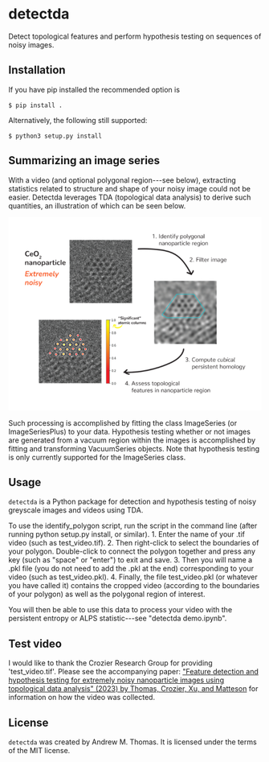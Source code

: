 # detectda

Detect topological features and perform hypothesis testing on sequences of noisy images. 

## Installation

If you have pip installed the recommended option is

```
$ pip install .
```

Alternatively, the following still supported:

```
$ python3 setup.py install
```

## Summarizing an image series

With a video (and optional polygonal region---see below), extracting statistics related to structure and shape of your noisy image could not be easier. Detectda leverages TDA (topological data analysis) to derive such quantities, an illustration
of which can be seen below. 

![Illustration of the detectda algorithm](detectdaALGORITHM.png)

Such processing is accomplished by fitting the class ImageSeries (or ImageSeriesPlus) to your data. Hypothesis testing whether or not images are generated from a vacuum region within the images is accomplished by fitting and transforming VacuumSeries objects. Note that hypothesis testing is only currently supported for the ImageSeries class. 

## Usage

`detectda` is a Python package for detection and hypothesis testing of noisy greyscale images and videos using TDA.

To use the identify_polygon script, run the script in the command line (after running python setup.py install, or similar). 
	1. Enter the name of your .tif video (such as test_video.tif). 
	2. Then right-click to select the boundaries of your polygon. Double-click to connect the polygon together and press any key (such as "space" or "enter") to exit and save. 
	3. Then you will name a .pkl file (you do not need to add the .pkl at the end) corresponding to your video (such as test_video.pkl). 
	4. Finally, the file test_video.pkl (or whatever you have called it) contains the cropped video (according to the boundaries of your polygon) as well as the polygonal region of interest. 

You will then be able to use this data to process your video with the persistent entropy or ALPS statistic---see "detectda demo.ipynb".

## Test video

I would like to thank the Crozier Research Group for providing 'test_video.tif'. Please see the accompanying paper: ["Feature detection and hypothesis testing for extremely noisy nanoparticle images using topological data analysis" (2023) by Thomas, Crozier, Xu, and Matteson](https://www.tandfonline.com/doi/epdf/10.1080/00401706.2023.2203744) for information on how the video was collected.

## License

`detectda` was created by Andrew M. Thomas. It is licensed under the terms of the MIT license. 
